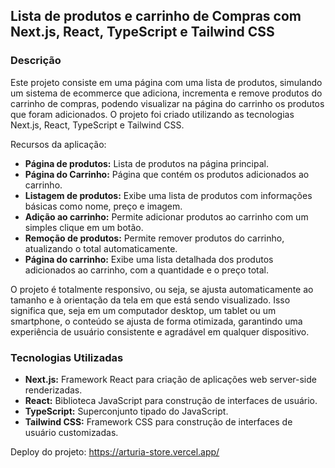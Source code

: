 ## Lista de produtos e carrinho de Compras com Next.js, React, TypeScript e Tailwind CSS

### Descrição
Este projeto consiste em uma página com uma lista de produtos, simulando um sistema de ecommerce que adiciona, incrementa e remove produtos do carrinho de compras, podendo visualizar na página do carrinho os produtos que foram adicionados. O projeto foi criado utilizando as tecnologias Next.js, React, TypeScript e Tailwind CSS.

Recursos da aplicação:

* **Página de produtos:** Lista de produtos na página principal.
* **Página do Carrinho:** Página que contém os produtos adicionados ao carrinho.
* **Listagem de produtos:** Exibe uma lista de produtos com informações básicas como nome, preço e imagem.
* **Adição ao carrinho:** Permite adicionar produtos ao carrinho com um simples clique em um botão.
* **Remoção de produtos:** Permite remover produtos do carrinho, atualizando o total automaticamente.
* **Página do carrinho:** Exibe uma lista detalhada dos produtos adicionados ao carrinho, com a quantidade e o preço total.

O projeto é totalmente responsivo, ou seja, se ajusta automaticamente ao tamanho e à orientação da tela em que está sendo visualizado. Isso significa que, seja em um computador desktop, um tablet ou um smartphone, o conteúdo se ajusta de forma otimizada, garantindo uma experiência de usuário consistente e agradável em qualquer dispositivo.

### Tecnologias Utilizadas
* **Next.js:** Framework React para criação de aplicações web server-side renderizadas.
* **React:** Biblioteca JavaScript para construção de interfaces de usuário.
* **TypeScript:** Superconjunto tipado do JavaScript.
* **Tailwind CSS:** Framework CSS para construção de interfaces de usuário customizadas.

Deploy do projeto: https://arturia-store.vercel.app/
